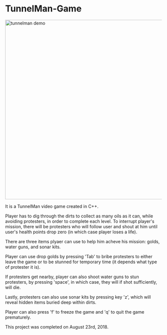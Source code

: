 # TunnelMan-Game

<img width="576" alt="tunnelman demo" src="https://user-images.githubusercontent.com/32945767/44845474-7c4af780-ac02-11e8-806e-17227f01e160.png">

It is a TunnelMan video game created in C++.

Player has to dig through the dirts to collect as many oils as it can, while avoiding protesters, in order to complete each level.
To interrupt player's mission, there will be protesters who will follow user and shout at him until user's 
health points drop zero (in which case player loses a life).

There are three items plyaer can use to help him acheve his mission: golds, water guns, and sonar kits.

Player can use drop golds by pressing 'Tab' to bribe protesters to either leave the game or to be stunned for temporary time (it depends what type of protester it is).

If protesters get nearby, player can also shoot water guns to stun protesters, by pressing 'space', in which case, they will if shot sufficiently, will die.

Lastly, protesters can also use sonar kits by pressing key 'z', which will reveal hidden items buried deep within dirts.

Player can also press 'f' to freeze the game and 'q' to quit the game prematurely.

This project was completed on August 23rd, 2018.


